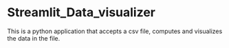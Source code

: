 # Streamlit_Data_visualizer
This is a python application that accepts a csv file, computes and visualizes the data in the file.
